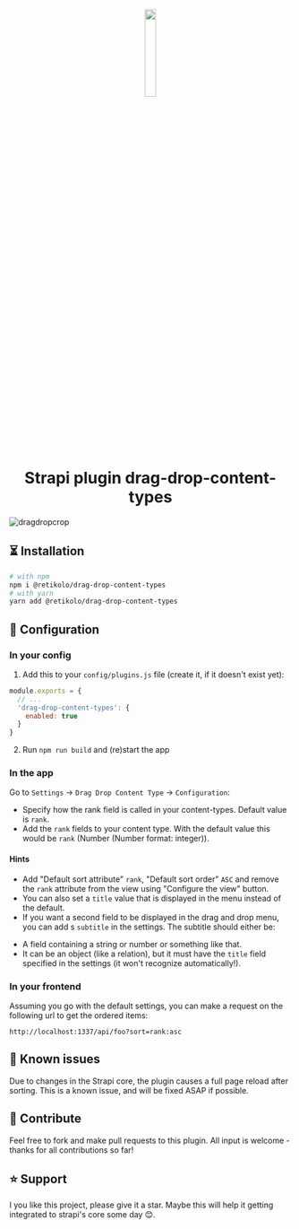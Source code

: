 <div align="center">
  <img src="https://user-images.githubusercontent.com/37687705/192227260-db082018-947a-4166-a3f4-983e1024dd59.png" width="20%">
  <h1>Strapi plugin drag-drop-content-types</h1>
</div>

![dragdropcrop](https://user-images.githubusercontent.com/37687705/212884821-356ec68c-b71a-4b89-9e99-8a625f84cfbe.gif)

## ⏳ Installation

```bash
# with npm
npm i @retikolo/drag-drop-content-types
# with yarn
yarn add @retikolo/drag-drop-content-types
```

## 🔧 Configuration

### In your config
1. Add this to your `config/plugins.js` file (create it, if it doesn't exist yet):
```js
module.exports = {
  // ...
  'drag-drop-content-types': {
    enabled: true
  }
}
```
2. Run `npm run build` and (re)start the app

### In the app
Go to `Settings` -> `Drag Drop Content Type` -> `Configuration`:
* Specify how the rank field is called in your content-types. Default value is `rank`.
* Add the `rank` fields to your content type. With the default value this would be `rank` (Number (Number format: integer)).

#### Hints
* Add "Default sort attribute" `rank`, "Default sort order" `ASC` and remove the `rank` attribute from the view using "Configure the view" button.
* You can also set a `title` value that is displayed in the menu instead of the default.
* If you want a second field to be displayed in the drag and drop menu, you can add s `subtitle` in the settings. The subtitle should either be:
- A field containing a string or number or something like that.
- It can be an object (like a relation), but it must have the `title` field specified in the settings (it won't recognize automatically!).

### In your frontend
Assuming you go with the default settings, you can make a request on the following url to get the ordered items:

```
http://localhost:1337/api/foo?sort=rank:asc
```

## 🐞 Known issues
Due to changes in the Strapi core, the plugin causes a full page reload after sorting. This is a known issue, and will be fixed ASAP if possible.

## 🤝 Contribute
Feel free to fork and make pull requests to this plugin. All input is welcome - thanks for all contributions so far!


## ⭐️ Support
I you like this project, please give it a star. Maybe this will help it getting integrated to strapi's core some day 😊.